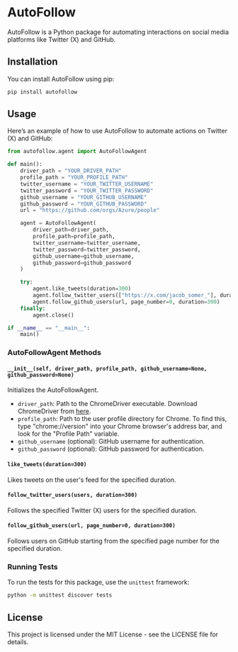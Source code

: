 # AutoFollow

AutoFollow is a Python package for automating interactions on social media platforms like Twitter (X) and GitHub.

## Installation

You can install AutoFollow using pip:

```bash
pip install autofollow
```

## Usage

Here’s an example of how to use AutoFollow to automate actions on Twitter (X) and GitHub:

```python
from autofollow.agent import AutoFollowAgent

def main():
    driver_path = "YOUR_DRIVER_PATH"
    profile_path = "YOUR_PROFILE_PATH"
    twitter_username = "YOUR_TWITTER_USERNAME"
    twitter_password = "YOUR_TWITTER_PASSWORD"
    github_username = "YOUR_GITHUB_USERNAME"
    github_password = "YOUR_GITHUB_PASSWORD"
    url = "https://github.com/orgs/Azure/people"

    agent = AutoFollowAgent(
        driver_path=driver_path,
        profile_path=profile_path,
        twitter_username=twitter_username,
        twitter_password=twitter_password,
        github_username=github_username,
        github_password=github_password
    )

    try:
        agent.like_tweets(duration=300)
        agent.follow_twitter_users(["https://x.com/jacob_somer_"], duration=300)
        agent.follow_github_users(url, page_number=0, duration=300)
    finally:
        agent.close()

if __name__ == "__main__":
    main()
```

### AutoFollowAgent Methods

#### `__init__(self, driver_path, profile_path, github_username=None, github_password=None)`

Initializes the AutoFollowAgent.

- `driver_path`: Path to the ChromeDriver executable. Download ChromeDriver from [here](https://googlechromelabs.github.io/chrome-for-testing/).
- `profile_path`: Path to the user profile directory for Chrome. To find this, type "chrome://version" into your Chrome browser's address bar, and look for the "Profile Path" variable.
- `github_username` (optional): GitHub username for authentication.
- `github_password` (optional): GitHub password for authentication.

#### `like_tweets(duration=300)`

Likes tweets on the user's feed for the specified duration.

#### `follow_twitter_users(users, duration=300)`

Follows the specified Twitter (X) users for the specified duration.

#### `follow_github_users(url, page_number=0, duration=300)`

Follows users on GitHub starting from the specified page number for the specified duration.

### Running Tests

To run the tests for this package, use the `unittest` framework:

```bash
python -m unittest discover tests
```

## License

This project is licensed under the MIT License - see the LICENSE file for details.
